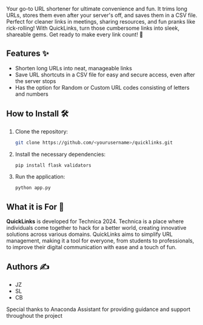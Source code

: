 Your go-to URL shortener for ultimate convenience and fun. It trims long URLs, stores them even after your server's off, and saves them in a CSV file. Perfect for cleaner links in meetings, sharing resources, and fun pranks like rick-rolling! With QuickLinks, turn those cumbersome links into sleek, shareable gems. Get ready to make every link count! 🚀

## Features ✨
- Shorten long URLs into neat, manageable links
- Save URL shortcuts in a CSV file for easy and secure access, even after the server stops
- Has the option for Random or Custom URL codes consisting of letters and numbers

## How to Install 🛠️
1. Clone the repository:
    ```bash
    git clone https://github.com/<yourusername>/quicklinks.git
    ```

2. Install the necessary dependencies:
    ```bash
    pip install flask validators
    ```

3. Run the application:
    ```bash
    python app.py
    ```
## What it is For 🎯
**QuickLinks** is developed for Technica 2024. Technica is a place where individuals come together to hack for a better world, creating innovative solutions across various domains. QuickLinks aims to simplify URL management, making it a tool for everyone, from students to professionals, to improve their digital communication with ease and a touch of fun.

## Authors ✍️
 - JZ
 - SL
 - CB

Special thanks to Anaconda Assistant for providing guidance and support throughout the project
